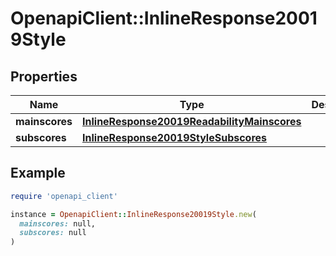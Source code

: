 # OpenapiClient::InlineResponse20019Style

## Properties

| Name | Type | Description | Notes |
| ---- | ---- | ----------- | ----- |
| **mainscores** | [**InlineResponse20019ReadabilityMainscores**](InlineResponse20019ReadabilityMainscores.md) |  | [optional] |
| **subscores** | [**InlineResponse20019StyleSubscores**](InlineResponse20019StyleSubscores.md) |  | [optional] |

## Example

```ruby
require 'openapi_client'

instance = OpenapiClient::InlineResponse20019Style.new(
  mainscores: null,
  subscores: null
)
```

